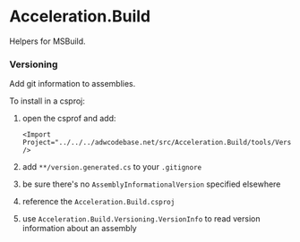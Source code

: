 # Acceleration.Build

Helpers for MSBuild.

### Versioning

Add git information to assemblies.

To install in a csproj:

 1. open the csprof and add:

        <Import Project="../../../adwcodebase.net/src/Acceleration.Build/tools/Versioning.targets" />
		
 1. add `**/version.generated.cs` to your `.gitignore`
 1. be sure there's no `AssemblyInformationalVersion` specified elsewhere
 1. reference the `Acceleration.Build.csproj`
 1. use `Acceleration.Build.Versioning.VersionInfo` to read version
    information about an assembly

